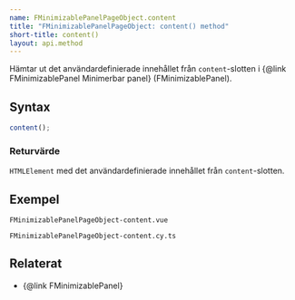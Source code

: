 ```yaml
---
name: FMinimizablePanelPageObject.content
title: "FMinimizablePanelPageObject: content() method"
short-title: content()
layout: api.method
---
```


Hämtar ut det användardefinierade innehållet från `content`-slotten i {@link FMinimizablePanel Minimerbar panel} (FMinimizablePanel).

## Syntax

```ts nocompile nolint
content();
```

### Returvärde

`HTMLElement` med det användardefinierade innehållet från `content`-slotten.

## Exempel

```import static
FMinimizablePanelPageObject-content.vue
```

```import static
FMinimizablePanelPageObject-content.cy.ts
```

## Relaterat

- {@link FMinimizablePanel}

